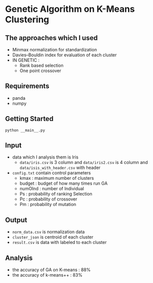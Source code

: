 # Genetic Algorithm on K-Means Clustering
## The approaches which I used
- Minmax normalization for standardization
- Davies–Bouldin index for evaluation of each cluster
- IN GENETIC :
  * Rank based selection
  * One point crossover

## Requirements
- panda
- numpy

## Getting Started
```
python __main__.py
```

## Input
- data which I analysis them is Iris
  * ```data/iris.csv``` is 3 column and ```data/iris2.csv``` is 4 column and ```data/isis_with_header.csv``` with header
- ```config.txt``` contain control parameters
  * kmax : maximum number of clusters
  * budget : budget of how many times run GA
  * numOInd : number of Individual
  * Ps : probability of ranking Selection
  * Pc : probability of crossover
  * Pm : probability of mutation

## Output
- ```norm_data.csv``` is normalization data
- ```cluster_json``` is centroid of each cluster
- ```result.csv``` is data with labeled to each cluster

## Analysis
- the accuracy of GA on K-means : 88%
- the accuracy of k-means++ : 83%
